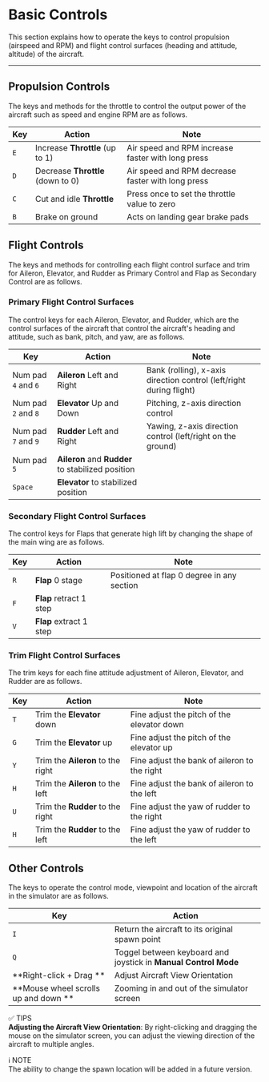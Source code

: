 # Basic Controls
This section explains how to operate the keys to control propulsion (airspeed and RPM) and flight control surfaces (heading and attitude, altitude) of the aircraft.

---

## Propulsion Controls
The keys and methods for the throttle to control the output power of the aircraft such as speed and engine RPM are as follows.

| Key | Action | Note |
| ----------------------- | -------------------------------------- | -------------------------------------- |
| `E`            | Increase **Throttle** (up to 1) | Air speed and RPM increase faster with long press |
| `D`            | Decrease **Throttle** (down to 0) | Air speed and RPM decrease faster with long press |
| `C`            | Cut and idle **Throttle** | Press once to set the throttle value to zero |
| `B`            |  Brake on ground | Acts on landing gear brake pads |

 
## Flight Controls
The keys and methods for controlling each flight control surface and trim for Aileron, Elevator, and Rudder as Primary Control and Flap as Secondary Control are as follows.

### Primary Flight Control Surfaces
The control keys for each Aileron, Elevator, and Rudder, which are the control surfaces of the aircraft that control the aircraft's heading and attitude, such as bank, pitch, and yaw, are as follows.


| Key | Action | Note |
| ----------------------- | -------------------------------------- | -------------------------------------- |
| Num pad `4` and `6`            | **Aileron** Left and Right | Bank (rolling), x-axis direction control (left/right during flight)  |
| Num pad `2` and `8`           | **Elevator** Up and Down | Pitching, z-axis direction control |
| Num pad `7` and `9`           | **Rudder** Left and Right | Yawing, z-axis direction control (left/right on the ground) |
| Num pad `5`        | **Aileron** and **Rudder** to stabilized position | |
| `Space`        | **Elevator** to stabilized position | |


### Secondary Flight Control Surfaces
The control keys for Flaps that generate high lift by changing the shape of the main wing are as follows.


| Key | Action | Note |
| ----------------------- | -------------------------------------- | -------------------------------------- |
| `R`            | **Flap** 0 stage | Positioned at flap 0 degree in any section  |
| `F`            | **Flap** retract 1 step |  |
| `V`            | **Flap** extract 1 step |  |


### Trim Flight Control Surfaces
The trim keys for each fine attitude adjustment of Aileron, Elevator, and Rudder are as follows.

| Key | Action | Note |
| ----------------------- | -------------------------------------- | -------------------------------------- |
| `T`            | Trim the **Elevator** down | Fine adjust the pitch of the elevator down |
| `G`            | Trim the **Elevator** up | Fine adjust the pitch of the elevator up | 
| `Y`            | Trim the **Aileron** to the right  | Fine adjust the bank of aileron to the right |
| `H`            | Trim the **Aileron** to the left  | Fine adjust the bank of aileron to the left |
| `U`            | Trim the **Rudder** to the right  | Fine adjust the yaw of rudder to the right |
| `H`            | Trim the **Rudder** to the left  | Fine adjust the yaw of rudder to the left 
 
## Other Controls
The keys to operate the control mode, viewpoint and location of the aircraft in the simulator are as follows.

| Key | Action |
| ----------------------- | -------------------------------------- |
| `I`            | Return the aircraft to its original spawn point| |
| `Q`            | Toggel between keyboard and joystick in **Manual Control Mode** |
| **Right-click + Drag ** | Adjust Aircraft View Orientation |
| **Mouse wheel scrolls up and down ** | Zooming in and out of the simulator screen |

<div markdown="span" class="bs-callout bs-callout-success">
✅ <span class = "suc-calloutTitle"> TIPS </span> <br>
<b>Adjusting the Aircraft View Orientation</b>: By right-clicking and dragging the mouse on the simulator screen, you can adjust the viewing direction of the aircraft to multiple angles.
</div>

<p></p>

<div markdown="span" class="bs-callout bs-callout-primary">
ℹ️ <span class = "not-calloutTitle"> NOTE </span> <br>
The ability to change the spawn location will be added in a future version.
</div>

<Br>